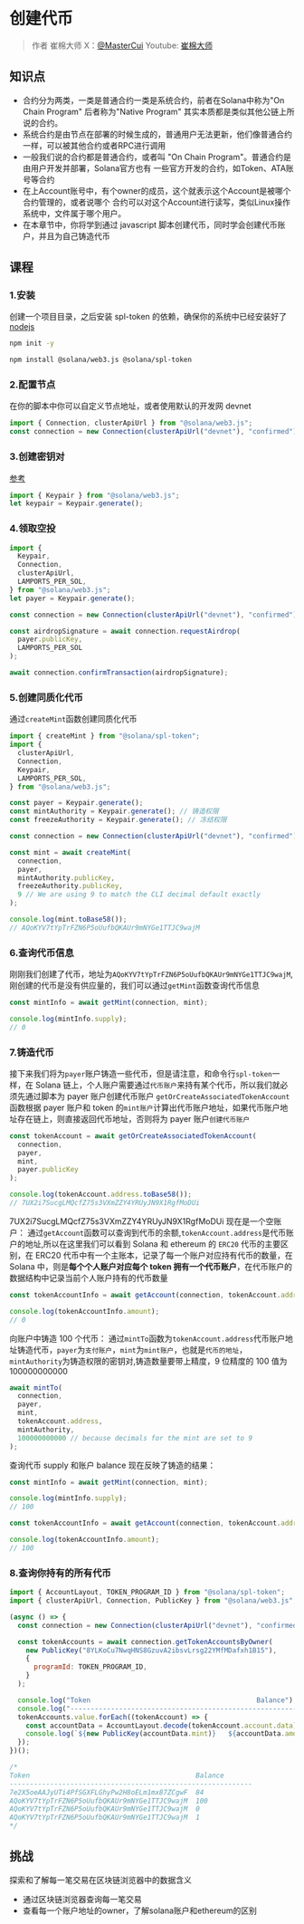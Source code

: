 # 创建代币

> 作者 崔棉大师 X：[@MasterCui](https://x.com/@MasterCui) Youtube: [崔棉大师](https://www.youtube.com/channel/UCv4y5qSUbJ8UC3CUmBPC_BA)

## 知识点

- 合约分为两类，一类是普通合约一类是系统合约，前者在Solana中称为"On Chain Program" 后者称为"Native Program" 其实本质都是类似其他公链上所说的合约。
- 系统合约是由节点在部署的时候生成的，普通用户无法更新，他们像普通合约一样，可以被其他合约或者RPC进行调用
- 一般我们说的合约都是普通合约，或者叫 "On Chain Program"。普通合约是由用户开发并部署，Solana官方也有 一些官方开发的合约，如Token、ATA账号等合约
- 在上Account账号中，有个owner的成员，这个就表示这个Account是被哪个合约管理的，或者说哪个 合约可以对这个Account进行读写，类似Linux操作系统中，文件属于哪个用户。
- 在本章节中，你将学到通过 javascript 脚本创建代币，同时学会创建代币账户，并且为自己铸造代币

## 课程

### 1.安装

创建一个项目目录，之后安装 spl-token 的依赖，确保你的系统中已经安装好了[nodejs](https://nodejs.org)

```sh
npm init -y

npm install @solana/web3.js @solana/spl-token
```

### 2.配置节点

在你的脚本中你可以自定义节点地址，或者使用默认的开发网 devnet

```js
import { Connection, clusterApiUrl } from "@solana/web3.js";
const connection = new Connection(clusterApiUrl("devnet"), "confirmed");
```

### 3.创建密钥对

[参考](/SolanaDocumention/clients/javascript-reference.html#系统程序)

```js
import { Keypair } from "@solana/web3.js";
let keypair = Keypair.generate();
```

### 4.领取空投

```js
import {
  Keypair,
  Connection,
  clusterApiUrl,
  LAMPORTS_PER_SOL,
} from "@solana/web3.js";
let payer = Keypair.generate();

const connection = new Connection(clusterApiUrl("devnet"), "confirmed");

const airdropSignature = await connection.requestAirdrop(
  payer.publicKey,
  LAMPORTS_PER_SOL
);

await connection.confirmTransaction(airdropSignature);
```

### 5.创建同质化代币

通过`createMint`函数创建同质化代币

```js
import { createMint } from "@solana/spl-token";
import {
  clusterApiUrl,
  Connection,
  Keypair,
  LAMPORTS_PER_SOL,
} from "@solana/web3.js";

const payer = Keypair.generate();
const mintAuthority = Keypair.generate(); // 铸造权限
const freezeAuthority = Keypair.generate(); // 冻结权限

const connection = new Connection(clusterApiUrl("devnet"), "confirmed");

const mint = await createMint(
  connection,
  payer,
  mintAuthority.publicKey,
  freezeAuthority.publicKey,
  9 // We are using 9 to match the CLI decimal default exactly
);

console.log(mint.toBase58());
// AQoKYV7tYpTrFZN6P5oUufbQKAUr9mNYGe1TTJC9wajM
```

### 6.查询代币信息

刚刚我们创建了代币，地址为`AQoKYV7tYpTrFZN6P5oUufbQKAUr9mNYGe1TTJC9wajM`,刚创建的代币是没有供应量的，我们可以通过`getMint`函数查询代币信息

```js
const mintInfo = await getMint(connection, mint);

console.log(mintInfo.supply);
// 0
```

### 7.铸造代币

接下来我们将为`payer`账户铸造一些代币，但是请注意，和命令行`spl-token`一样，在 Solana 链上，个人账户需要通过`代币账户`来持有某个代币，所以我们就必须先通过脚本为 payer 账户创建代币账户
`getOrCreateAssociatedTokenAccount`函数根据 payer 账户和 token 的`mint账户`计算出代币账户地址，如果代币账户地址存在链上，则直接返回代币地址，否则将为 payer 账户`创建代币账户`

```js
const tokenAccount = await getOrCreateAssociatedTokenAccount(
  connection,
  payer,
  mint,
  payer.publicKey
);

console.log(tokenAccount.address.toBase58());
// 7UX2i7SucgLMQcfZ75s3VXmZZY4YRUyJN9X1RgfMoDUi
```

7UX2i7SucgLMQcfZ75s3VXmZZY4YRUyJN9X1RgfMoDUi 现在是一个空账户：
通过`getAccount`函数可以查询到代币的余额,`tokenAccount.address`是代币账户的地址,所以在这里我们可以看到 Solana 和 ethereum 的 `ERC20` 代币的主要区别，在 ERC20 代币中有一个主账本，记录了每一个账户对应持有代币的数量，在 Solana 中，则是**每个个人账户对应每个 token 拥有一个代币账户**，在代币账户的数据结构中记录当前个人账户持有的代币数量

```js
const tokenAccountInfo = await getAccount(connection, tokenAccount.address);

console.log(tokenAccountInfo.amount);
// 0
```

向账户中铸造 100 个代币：
通过`mintTo`函数为`tokenAccount.address`代币账户地址铸造代币，`payer`为`支付账户`，`mint`为`mint账户`，也就是`代币的地址`，`mintAuthority`为铸造权限的密钥对,铸造数量要带上精度，9 位精度的 100 值为 100000000000

```js
await mintTo(
  connection,
  payer,
  mint,
  tokenAccount.address,
  mintAuthority,
  100000000000 // because decimals for the mint are set to 9
);
```

查询代币 supply 和账户 balance 现在反映了铸造的结果：

```js
const mintInfo = await getMint(connection, mint);

console.log(mintInfo.supply);
// 100

const tokenAccountInfo = await getAccount(connection, tokenAccount.address);

console.log(tokenAccountInfo.amount);
// 100
```

### 8.查询你持有的所有代币

```js
import { AccountLayout, TOKEN_PROGRAM_ID } from "@solana/spl-token";
import { clusterApiUrl, Connection, PublicKey } from "@solana/web3.js";

(async () => {
  const connection = new Connection(clusterApiUrl("devnet"), "confirmed");

  const tokenAccounts = await connection.getTokenAccountsByOwner(
    new PublicKey("8YLKoCu7NwqHNS8GzuvA2ibsvLrsg22YMfMDafxh1B15"),
    {
      programId: TOKEN_PROGRAM_ID,
    }
  );

  console.log("Token                                         Balance");
  console.log("------------------------------------------------------------");
  tokenAccounts.value.forEach((tokenAccount) => {
    const accountData = AccountLayout.decode(tokenAccount.account.data);
    console.log(`${new PublicKey(accountData.mint)}   ${accountData.amount}`);
  });
})();

/*
Token                                         Balance
------------------------------------------------------------
7e2X5oeAAJyUTi4PfSGXFLGhyPw2H8oELm1mx87ZCgwF  84
AQoKYV7tYpTrFZN6P5oUufbQKAUr9mNYGe1TTJC9wajM  100
AQoKYV7tYpTrFZN6P5oUufbQKAUr9mNYGe1TTJC9wajM  0
AQoKYV7tYpTrFZN6P5oUufbQKAUr9mNYGe1TTJC9wajM  1
*/
```

## 挑战

探索和了解每一笔交易在区块链浏览器中的数据含义

- 通过区块链浏览器查询每一笔交易
- 查看每一个账户地址的owner，了解solana账户和ethereum的区别
